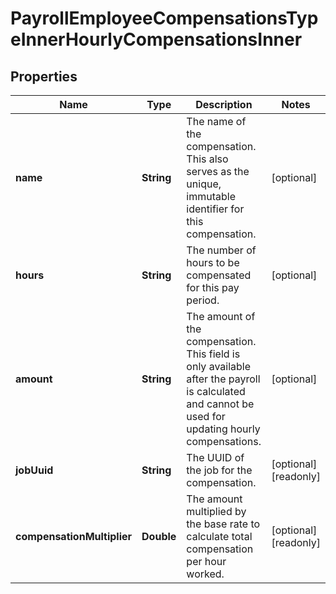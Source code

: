

# PayrollEmployeeCompensationsTypeInnerHourlyCompensationsInner


## Properties

| Name | Type | Description | Notes |
|------------ | ------------- | ------------- | -------------|
|**name** | **String** | The name of the compensation. This also serves as the unique, immutable identifier for this compensation. |  [optional] |
|**hours** | **String** | The number of hours to be compensated for this pay period. |  [optional] |
|**amount** | **String** | The amount of the compensation. This field is only available after the payroll is calculated and cannot be used for updating hourly compensations. |  [optional] |
|**jobUuid** | **String** | The UUID of the job for the compensation. |  [optional] [readonly] |
|**compensationMultiplier** | **Double** | The amount multiplied by the base rate to calculate total compensation per hour worked. |  [optional] [readonly] |




